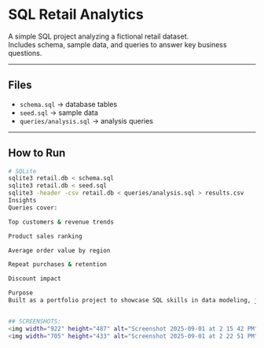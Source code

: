# SQL Retail Analytics

A simple SQL project analyzing a fictional retail dataset.  
Includes schema, sample data, and queries to answer key business questions.

---

## Files
- `schema.sql` → database tables  
- `seed.sql` → sample data  
- `queries/analysis.sql` → analysis queries  

---

## How to Run
```bash
# SQLite
sqlite3 retail.db < schema.sql
sqlite3 retail.db < seed.sql
sqlite3 -header -csv retail.db < queries/analysis.sql > results.csv
Insights
Queries cover:

Top customers & revenue trends

Product sales ranking

Average order value by region

Repeat purchases & retention

Discount impact

Purpose
Built as a portfolio project to showcase SQL skills in data modeling, joins, CTEs, and business analysis.


## SCREENSHOTS:
<img width="922" height="487" alt="Screenshot 2025-09-01 at 2 15 42 PM" src="https://github.com/user-attachments/assets/21e8791c-5e2e-4516-834d-a1c22ef47d6c" />
<img width="705" height="433" alt="Screenshot 2025-09-01 at 2 22 51 PM" src="https://github.com/user-attachments/assets/0b929fd1-fa90-4f5e-baac-d55a9f6c48f4" />


